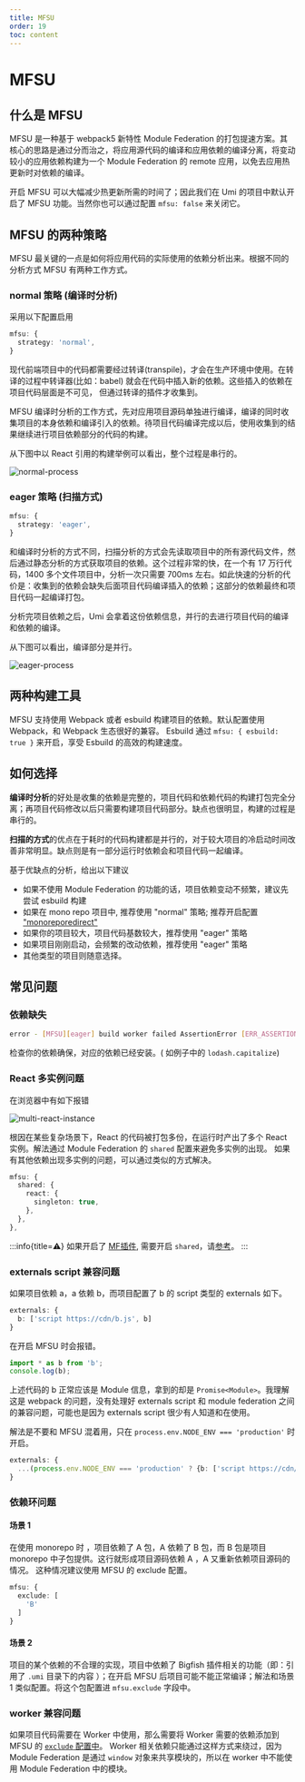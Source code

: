 ```yaml
---
title: MFSU
order: 19
toc: content
---
```

# MFSU

## 什么是 MFSU

MFSU 是一种基于 webpack5 新特性 Module Federation 的打包提速方案。其核心的思路是通过分而治之，将应用源代码的编译和应用依赖的编译分离，将变动较小的应用依赖构建为一个 Module Federation 的 remote 应用，以免去应用热更新时对依赖的编译。

开启 MFSU 可以大幅减少热更新所需的时间了；因此我们在 Umi 的项目中默认开启了 MFSU 功能。当然你也可以通过配置 `mfsu: false` 来关闭它。

## MFSU 的两种策略

MFSU 最关键的一点是如何将应用代码的实际使用的依赖分析出来。根据不同的分析方式 MFSU 有两种工作方式。

### normal 策略 (编译时分析)

采用以下配置启用

```ts {2}
mfsu: {
  strategy: 'normal',
}
```

现代前端项目中的代码都需要经过转译(transpile)，才会在生产环境中使用。在转译的过程中转译器(比如：babel) 就会在代码中插入新的依赖。这些插入的依赖在项目代码层面是不可见， 但通过转译的插件才收集到。

MFSU 编译时分析的工作方式，先对应用项目源码单独进行编译，编译的同时收集项目的本身依赖和编译引入的依赖。待项目代码编译完成以后，使用收集到的结果继续进行项目依赖部分的代码的构建。

从下图中以 React 引用的构建举例可以看出，整个过程是串行的。

![normal-process](https://gw.alipayobjects.com/mdn/rms_ffea06/afts/img/A*VRdhQZDag1UAAAAAAAAAAAAAARQnAQ)

### eager 策略 (扫描方式)

```ts {2}
mfsu: {
  strategy: 'eager',
}
```

和编译时分析的方式不同，扫描分析的方式会先读取项目中的所有源代码文件，然后通过静态分析的方式获取项目的依赖。这个过程非常的快，在一个有 17 万行代码，1400 多个文件项目中，分析一次只需要 700ms 左右。如此快速的分析的代价是：收集到的依赖会缺失后面项目代码编译插入的依赖；这部分的依赖最终和项目代码一起编译打包。

分析完项目依赖之后，Umi 会拿着这份依赖信息，并行的去进行项目代码的编译和依赖的编译。

从下图可以看出，编译部分是并行。

![eager-process](https://gw.alipayobjects.com/mdn/rms_ffea06/afts/img/A*XtZ1Spa9hMEAAAAAAAAAAAAAARQnAQ)


## 两种构建工具

MFSU 支持使用 Webpack 或者 esbuild 构建项目的依赖。默认配置使用 Webpack，和 Webpack 生态很好的兼容。
Esbuild 通过 `mfsu: { esbuild: true }` 来开启，享受 Esbuild 的高效的构建速度。


## 如何选择

**编译时分析**的好处是收集的依赖是完整的，项目代码和依赖代码的构建打包完全分离；再项目代码修改以后只需要构建项目代码部分。缺点也很明显，构建的过程是串行的。

**扫描的方式**的优点在于耗时的代码构建都是并行的，对于较大项目的冷启动时间改善非常明显。缺点则是有一部分运行时依赖会和项目代码一起编译。

基于优缺点的分析，给出以下建议

- 如果不使用 Module Federation 的功能的话，项目依赖变动不频繁，建议先尝试 esbuild 构建
- 如果在 mono repo 项目中, 推荐使用 "normal" 策略; 推荐开启配置 ["monoreporedirect"](../api/config#monoreporedirect)
- 如果你的项目较大，项目代码基数较大，推荐使用 "eager" 策略
- 如果项目刚刚启动，会频繁的改动依赖，推荐使用 "eager" 策略
- 其他类型的项目则随意选择。

## 常见问题

### 依赖缺失

```bash /lodash.capitalize/
error - [MFSU][eager] build worker failed AssertionError [ERR_ASSERTION]: filePath not found of lodash.capitalize
```

检查你的依赖确保，对应的依赖已经安装。( 如例子中的 `lodash.capitalize`)

### React 多实例问题

在浏览器中有如下报错

![multi-react-instance](https://gw.alipayobjects.com/mdn/rms_ffea06/afts/img/A*ScIJTZobWE4AAAAAAAAAAAAAARQnAQ)

根因在某些复杂场景下，React 的代码被打包多份，在运行时产出了多个 React 实例。解法通过 Module Federation 的 `shared` 配置来避免多实例的出现。
如果有其他依赖出现多实例的问题，可以通过类似的方式解决。

```ts {3-5}
mfsu: {
  shared: {
    react: {
      singleton: true,
    },
  },
},
```
:::info{title=⚠️}
如果开启了 [MF插件](../max/mf), 需要开启 `shared`，请[参考](../max/mf#和-mfsu-一起使用)。
:::	

### externals script 兼容问题

如果项目依赖 a，a 依赖 b，而项目配置了 b 的 script 类型的 externals 如下。

```ts
externals: {
  b: ['script https://cdn/b.js', b]
}
```

在开启 MFSU 时会报错。

```ts
import * as b from 'b';
console.log(b);
```

上述代码的 b 正常应该是 Module 信息，拿到的却是 `Promise<Module>`。我理解这是 webpack 的问题，没有处理好 externals script 和 module federation 之间的兼容问题，可能也是因为 externals script 很少有人知道和在使用。

解法是不要和 MFSU 混着用，只在 `process.env.NODE_ENV === 'production'` 时开启。

```ts
externals: {
  ...(process.env.NODE_ENV === 'production' ? {b: ['script https://cdn/b.js', b]} : {})
}
```

### 依赖环问题

#### 场景 1

在使用 monorepo 时 ，项目依赖了 A 包，A 依赖了 B 包，而 B 包是项目 monorepo 中子包提供。这行就形成项目源码依赖 A ，A 又重新依赖项目源码的情况。
这种情况建议使用 MFSU 的 exclude 配置。

```ts {2-4}
mfsu: {
  exclude: [
    'B'
  ]
}
```

#### 场景 2

项目的某个依赖的不合理的实现，项目中依赖了 Bigfish 插件相关的功能（即：引用了 `.umi` 目录下的内容 ）；在开启 MFSU 后项目可能不能正常编译；解法和场景 1 类似配置。将这个包配置进 `mfsu.exclude` 字段中。


### worker 兼容问题

如果项目代码需要在 Worker 中使用，那么需要将 Worker 需要的依赖添加到 MFSU 的 [`exclude` 配置中](../api/config#mfsu)。
Worker 相关依赖只能通过这样方式来绕过，因为 Module Federation 是通过 `window` 对象来共享模块的，所以在 worker 中不能使用 Module Federation 中的模块。
